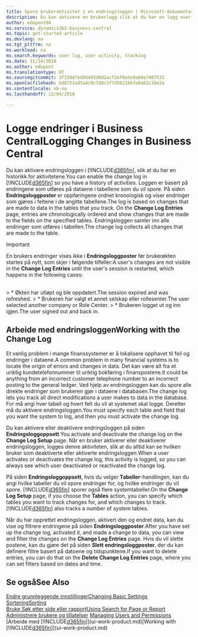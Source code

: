 ```yaml
---
title: Spore brukeraktivitet i en endringsloggen | Microsoft-dokumentasjon
description: Du kan aktivere en brukerlogg slik at du har en logg over eventuelle endringer i data i sporede tabeller.
author: edupont04
ms.service: dynamics365-business-central
ms.topic: get-started-article
ms.devlang: na
ms.tgt_pltfrm: na
ms.workload: na
ms.search.keywords: user log, user activity, tracking
ms.date: 11/14/2018
ms.author: edupont
ms.translationtype: HT
ms.sourcegitcommit: 3f158d7ed56445d6d2acf2ef8e5e9ab8e7487531
ms.openlocfilehash: bd0751ad5a4c0c7d9c3f7d5621bb7e6a62c3be2a
ms.contentlocale: nb-no
ms.lasthandoff: 12/04/2018

---
```

# <a name="logging-changes-in-business-central"></a><span data-ttu-id="682bf-103">Logge endringer i Business Central</span><span class="sxs-lookup"><span data-stu-id="682bf-103">Logging Changes in Business Central</span></span>

<span data-ttu-id="682bf-104">Du kan aktivere endringsloggen i [!INCLUDE[d365fin](includes/d365fin_md.md)], slik at du har en historikk for aktivitetene.</span><span class="sxs-lookup"><span data-stu-id="682bf-104">You can enable the change log in [!INCLUDE[d365fin](includes/d365fin_md.md)] so you have a history of activities.</span></span> <span data-ttu-id="682bf-105">Loggen er basert på endringene som utføres på dataene i tabellene som du vil spore. På siden **Endringsloggposter** er oppføringene ordnet kronologisk og viser endringer som gjøres i feltene i de angitte tabellene.</span><span class="sxs-lookup"><span data-stu-id="682bf-105">The log is based on changes that are made to data in the tables that you track. On the **Change Log Entries** page, entries are chronologically ordered and show changes that are made to the fields on the specified tables.</span></span> <span data-ttu-id="682bf-106">Endringsloggen samler inn alle endringer som utføres i tabellen.</span><span class="sxs-lookup"><span data-stu-id="682bf-106">The change log collects all changes that are made to the table.</span></span>

> [!Important]
> <span data-ttu-id="682bf-107">En brukers endringer vises ikke i **Endringsloggposter** før brukerøkten startes på nytt, som skjer i følgende tilfeller:</span><span class="sxs-lookup"><span data-stu-id="682bf-107">A user's changes are not visible in the **Change Log Entries** until the user's session is restarted, which happens in the following cases:</span></span>
<br />
> * <span data-ttu-id="682bf-108">Økten har utløpt og ble oppdatert.</span><span class="sxs-lookup"><span data-stu-id="682bf-108">The session expired and was refreshed.</span></span>
> * <span data-ttu-id="682bf-109">Brukeren har valgt et annet selskap eller rollesenter.</span><span class="sxs-lookup"><span data-stu-id="682bf-109">The user selected another company or Role Center.</span></span>
> * <span data-ttu-id="682bf-110">Brukeren logget ut og inn igjen.</span><span class="sxs-lookup"><span data-stu-id="682bf-110">The user signed out and back in.</span></span>

## <a name="working-with-the-change-log"></a><span data-ttu-id="682bf-111">Arbeide med endringsloggen</span><span class="sxs-lookup"><span data-stu-id="682bf-111">Working with the Change Log</span></span>

<span data-ttu-id="682bf-112">Et vanlig problem i mange finanssystemer er å lokalisere opphavet til feil og endringer i dataene.</span><span class="sxs-lookup"><span data-stu-id="682bf-112">A common problem in many financial systems is to locate the origin of errors and changes in data.</span></span> <span data-ttu-id="682bf-113">Det kan være alt fra et uriktig kundetelefonnummer til uriktig bokføring i finanspostene.</span><span class="sxs-lookup"><span data-stu-id="682bf-113">It could be anything from an incorrect customer telephone number to an incorrect posting to the general ledger.</span></span> <span data-ttu-id="682bf-114">Ved hjelp av endringsloggen kan du spore alle direkte endringer som brukeren gjør i dataene i databasen.</span><span class="sxs-lookup"><span data-stu-id="682bf-114">The change log lets you track all direct modifications a user makes to data in the database.</span></span> <span data-ttu-id="682bf-115">For må angi hver tabell og hvert felt du vil at systemet skal logge. Deretter må du aktivere endringsloggen.</span><span class="sxs-lookup"><span data-stu-id="682bf-115">You must specify each table and field that you want the system to log, and then you must activate the change log.</span></span>  

<span data-ttu-id="682bf-116">Du kan aktivere eller deaktivere endringsloggen på siden **Endringsloggoppsett**.</span><span class="sxs-lookup"><span data-stu-id="682bf-116">You activate and deactivate the change log on the **Change Log Setup** page.</span></span> <span data-ttu-id="682bf-117">Når en bruker aktiverer eller deaktiverer endringsloggen, logges denne aktiviteten, slik at du alltid kan se hvilken bruker som deaktiverte eller aktiverte endringsloggen.</span><span class="sxs-lookup"><span data-stu-id="682bf-117">When a user activates or deactivates the change log, this activity is logged, so you can always see which user deactivated or reactivated the change log.</span></span>

<span data-ttu-id="682bf-118">På siden **Endringsloggoppsett**, hvis du velger **Tabeller**-handlingen, kan du angi hvilke tabeller du vil spore endringer for, og hvilke endringer du vil spore. [!INCLUDE[d365fin](includes/d365fin_md.md)] sporer også flere systemtabeller.</span><span class="sxs-lookup"><span data-stu-id="682bf-118">On the **Change Log Setup** page, if you choose the **Tables** action, you can specify which tables you want to track changes for, and which changes to track. [!INCLUDE[d365fin](includes/d365fin_md.md)] also tracks a number of system tables.</span></span>

<span data-ttu-id="682bf-119">Når du har opprettet endringsloggen, aktivert den og endret data, kan du vise og filtrere endringene på siden **Endringsloggposter**.</span><span class="sxs-lookup"><span data-stu-id="682bf-119">After you have set up the change log, activated it, and made a change to data, you can view and filter the changes on the **Change Log Entries** page.</span></span> <span data-ttu-id="682bf-120">Hvis du vil slette postene, kan du gjøre det på siden **Slett endringsloggposter**, der du kan definere filtre basert på datoene og tidspunktene.</span><span class="sxs-lookup"><span data-stu-id="682bf-120">If you want to delete entries, you can do that on the **Delete Change Log Entries** page, where you can set filters based on dates and time.</span></span>  

## <a name="see-also"></a><span data-ttu-id="682bf-121">Se også</span><span class="sxs-lookup"><span data-stu-id="682bf-121">See Also</span></span>
[<span data-ttu-id="682bf-122">Endre grunnleggende innstillinger</span><span class="sxs-lookup"><span data-stu-id="682bf-122">Changing Basic Settings</span></span>](ui-change-basic-settings.md)  
[<span data-ttu-id="682bf-123">Sortering</span><span class="sxs-lookup"><span data-stu-id="682bf-123">Sorting</span></span>](ui-sorting.md)  
[<span data-ttu-id="682bf-124">Bruke Søk etter side eller rapport</span><span class="sxs-lookup"><span data-stu-id="682bf-124">Using Search for Page or Report</span></span>](ui-search.md)  
<span data-ttu-id="682bf-125">[Administrere brukere og tillatelser](ui-how-users-permissions.md)  </span><span class="sxs-lookup"><span data-stu-id="682bf-125">[Managing Users and Permissions](ui-how-users-permissions.md)  </span></span>  
<span data-ttu-id="682bf-126">[Arbeide med [!INCLUDE[d365fin](includes/d365fin_md.md)]](ui-work-product.md)</span><span class="sxs-lookup"><span data-stu-id="682bf-126">[Working with [!INCLUDE[d365fin](includes/d365fin_md.md)]](ui-work-product.md)</span></span>  

